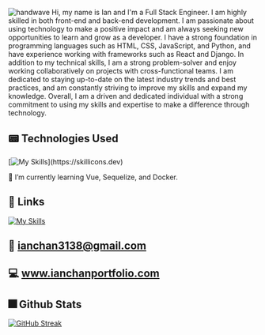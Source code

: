 ![handwave](https://user-images.githubusercontent.com/18350557/176309783-0785949b-9127-417c-8b55-ab5a4333674e.gif) 
Hi, my name is Ian and I'm a Full Stack Engineer. I am highly skilled in both front-end and back-end development. I am passionate about using technology to make a positive impact and am always seeking new opportunities to learn and grow as a developer. I have a strong foundation in programming languages such as HTML, CSS, JavaScript, and Python, and have experience working with frameworks such as React and Django. In addition to my technical skills, I am a strong problem-solver and enjoy working collaboratively on projects with cross-functional teams. I am dedicated to staying up-to-date on the latest industry trends and best practices, and am constantly striving to improve my skills and expand my knowledge. Overall, I am a driven and dedicated individual with a strong commitment to using my skills and expertise to make a difference through technology.
 

 
## :pager: **Technologies Used**

[![My Skills](https://skillicons.dev/icons?i=js,html,css,react,nodejs,express,mongodb,python,django,vue,heroku,git,github,vscode,)](https://skillicons.dev)
 
 🌱 I’m currently learning Vue, Sequelize, and Docker.
 
 ## :link: **Links**
 
 [![My Skills](https://skillicons.dev/icons?i=linkedin)](https://www.linkedin.com/in/ianchan-) 
 
 ## :email: ianchan3138@gmail.com
 ## :computer: www.ianchanportfolio.com
 
 

<!---
ianchan3/ianchan3 is a ✨ special ✨ repository because its `README.md` (this file) appears on your GitHub profile.
You can click the Preview link to take a look at your changes.
--->

## :fireworks: Github Stats

[![GitHub Streak](https://streak-stats.demolab.com/?user=ianchan3&theme=yellowdark)](https://git.io/streak-stats)
